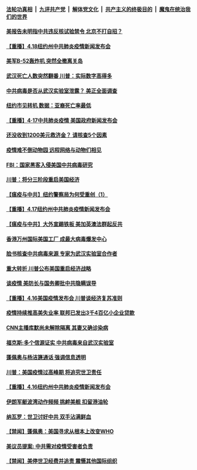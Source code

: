 ####  [法轮功真相](../../../../basic/blob/master/README.md?t=04190201) &nbsp;|&nbsp; [九评共产党](../../../../9ping.md/blob/master/README.md?t=04190201) &nbsp;|&nbsp; [解体党文化](../../../../jtdwh.md/blob/master/README.md?t=04190201)  &nbsp;|&nbsp; [共产主义的终极目的](../../../../gczydzjmd.md/blob/master/README.md?t=04190201) &nbsp;|&nbsp; [魔鬼在统治我们的世界](../../../../mgztzwmdsj.md/blob/master/README.md?t=04190201) 

#### [美报告未明指中共违反核试验禁令 北京不打自招？](../pages/prog203/a102826278.md?t=04190201) 

#### [【重播】4.18纽约州中共肺炎疫情新闻发布会](../pages/prog203/a102825304.md?t=04190201) 

#### [美军B-52轰炸机 突然全撤离关岛](../pages/prog203/a102826010.md?t=04190201) 

#### [武汉死亡人数突然翻番 川普：实际数字高得多](../pages/prog203/a102825819.md?t=04190201) 

#### [中共病毒是否从武汉实验室泄露？ 美正全面调查](../pages/prog203/a102825734.md?t=04190201) 

#### [纽约市见转机 数据：亚裔死亡率最低](../pages/prog203/a102825624.md?t=04190201) 

#### [【重播】4·17中共肺炎疫情 美国政府新闻发布会](../pages/prog203/a102825086.md?t=04190201) 

#### [还没收到1200美元救济金？ 请核查5个因素](../pages/prog203/a102825588.md?t=04190201) 

#### [疫情难不倒动物园 远程网络与动物们相见](../pages/prog203/a102825576.md?t=04190201) 

#### [FBI：国家黑客入侵美国中共病毒研究](../pages/prog203/a102825493.md?t=04190201) 

#### [川普：将分三阶段重启美国经济](../pages/prog203/a102825386.md?t=04190201) 

#### [【瘟疫与中共】纽约警察局为何受重创（1）](../pages/prog203/a102825494.md?t=04190201) 

#### [【重播】4.17纽约州中共肺炎疫情新闻发布会](../pages/prog203/a102824561.md?t=04190201) 

#### [【瘟疫与中共】大外宣踢铁板 美加英澳法群起反共](../pages/prog203/a102825083.md?t=04190201) 

#### [香港万州国际美国工厂 成最大病毒爆发中心](../pages/prog203/a102825074.md?t=04190201) 

#### [脸书核查中共病毒来源 专家为武汉实验室合作者](../pages/prog203/a102825043.md?t=04190201) 

#### [重大转折 川普公布美国重启经济战略](../pages/prog203/a102824909.md?t=04190201) 

#### [谈疫情 美防长与国务卿批中共隐瞒误导](../pages/prog203/a102824868.md?t=04190201) 

#### [【重播】4.16美国疫情发布会 川普谈经济复苏准则](../pages/prog203/a102824694.md?t=04190201) 

#### [疫情持续推高美失业率 联邦已发出3千4百亿小企业贷款](../pages/prog203/a102824810.md?t=04190201) 

#### [CNN主播库默尚未解除隔离 其妻又确诊染病](../pages/prog203/a102824765.md?t=04190201) 

#### [福克斯:多个信源证实 中共病毒来自武汉实验室](../pages/prog203/a102824590.md?t=04190201) 

#### [蓬佩奥与杨洁篪通话 强调信息透明](../pages/prog203/a102824672.md?t=04190201) 

#### [川普：美国疫情过高峰期 将追究世卫责任](../pages/prog203/a102824674.md?t=04190201) 

#### [【重播】4.16纽约州中共肺炎疫情新闻发布会](../pages/prog203/a102824559.md?t=04190201) 

#### [伊朗军艇波湾动作频频 挑衅美舰 扣留港油轮](../pages/prog203/a102824250.md?t=04190201) 

#### [纳瓦罗：世卫讨好中共 双手沾满鲜血](../pages/prog203/a102824158.md?t=04190201) 

#### [【禁闻】蓬佩奥：美国寻求从根本上改变WHO](../pages/prog203/a102824150.md?t=04190201) 

#### [美议员提案: 中共需对疫情受害者负责](../pages/prog203/a102824054.md?t=04190201) 

#### [【禁闻】美停世卫经费并追责 震慑其他国际组织](../pages/prog203/a102824093.md?t=04190201) 

